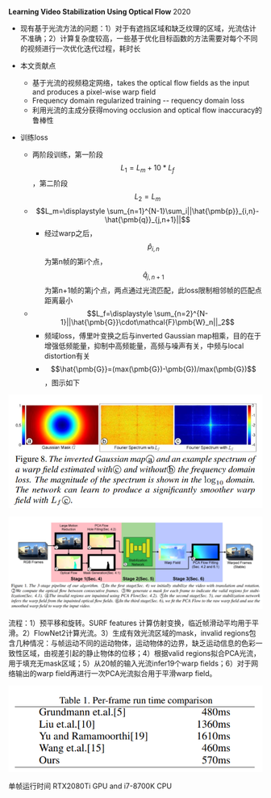 **Learning Video Stabilization Using Optical Flow**  2020

* 现有基于光流方法的问题：1）对于有遮挡区域和缺乏纹理的区域，光流估计不准确；2）计算复杂度较高，一些基于优化目标函数的方法需要对每个不同的视频进行一次优化迭代过程，耗时长
* 本文贡献点
  * 基于光流的视频稳定网络，takes the optical flow fields as the input and produces a pixel-wise warp field
  *  Frequency domain regularized training -- requency domain loss   
  * 利用光流的主成分获得moving occlusion and optical flow inaccuracy的鲁棒性

* 训练loss
  * 两阶段训练，第一阶段$$L_1=L_m+10*L_f$$，第二阶段$$L_2=L_m$$
  * $$L_m=\displaystyle \sum_{n=1}^{N-1}\sum_i||\hat{\pmb{p}}_{i,n}-\hat{\pmb{q}}_{j,n+1}||$$
    * 经过warp之后，$$\hat{p}_{i,n}$$为第n帧的第i个点，$$\hat{q}_{j,n+1}$$为第n+1帧的第j个点，两点通过光流匹配，此loss限制相邻帧的匹配点距离最小
  * $$L_f=\displaystyle \sum_{n=2}^{N-1}||\hat{\pmb{G}}\cdot\mathcal{F}\pmb{W}_n||_2$$
    * 频域loss，傅里叶变换之后与inverted Gaussian map相乘，目的在于增强低频能量，抑制中高频能量，高频与噪声有关，中频与local distortion有关
    *  $$\hat{\pmb{G}}=(max(\pmb{G})-\pmb{G})/max(\pmb{G})$$，图示如下

![image-20211118164936315](1118_pixelWise.assets/image-20211118164936315.png)

![image-20211118153221919](1118_pixelWise.assets/image-20211118153221919.png)

流程：1）预平移和旋转。SURF features 计算仿射变换，临近帧滑动平均用于平滑。2）FlowNet2计算光流。3）生成有效光流区域的mask，invalid regions包含几种情况：与帧运动不同的运动物体，运动物体的边界，缺乏运动信息的色彩一致性区域，由视差引起的静止物体的位移；4）根据valid regions拟合PCA光流，用于填充无mask区域；5）从20帧的输入光流infer19个warp fields；6）对于网络输出的warp field再进行一次PCA光流拟合用于平滑warp field。

![image-20211118152724660](1118_pixelWise.assets/image-20211118152724660.png)

单帧运行时间   RTX2080Ti GPU and i7-8700K CPU  

